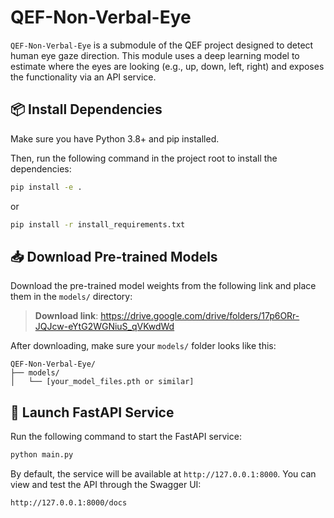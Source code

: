 # QEF-Non-Verbal-Eye

`QEF-Non-Verbal-Eye` is a submodule of the QEF project designed to detect human eye gaze direction. This module uses a deep learning model to estimate where the eyes are looking (e.g., up, down, left, right) and exposes the functionality via an API service.

## 📦 Install Dependencies

Make sure you have Python 3.8+ and pip installed.

Then, run the following command in the project root to install the dependencies:

```bash
pip install -e .
```

or

```bash
pip install -r install_requirements.txt
```

## 📥 Download Pre-trained Models

Download the pre-trained model weights from the following link and place them in the `models/` directory:

> **Download link**: https://drive.google.com/drive/folders/17p6ORr-JQJcw-eYtG2WGNiuS_qVKwdWd

After downloading, make sure your `models/` folder looks like this:

```
QEF-Non-Verbal-Eye/
├── models/
│   └── [your_model_files.pth or similar]
```

## 🚀 Launch FastAPI Service

Run the following command to start the FastAPI service:

```bash
python main.py
```

By default, the service will be available at `http://127.0.0.1:8000`. You can view and test the API through the Swagger UI:

```
http://127.0.0.1:8000/docs
```
